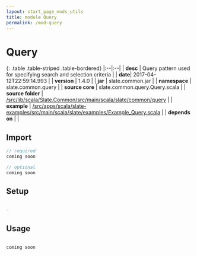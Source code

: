 ```yaml
---
layout: start_page_mods_utils
title: module Query
permalink: /mod-query
---
```


# Query

{: .table .table-striped .table-bordered}
|:--|:--|
| **desc** | Query pattern used for specifying search and selection criteria | 
| **date**| 2017-04-12T22:59:14.993 |
| **version** | 1.4.0  |
| **jar** | slate.common.jar  |
| **namespace** | slate.common.query  |
| **source core** | slate.common.query.Query.scala  |
| **source folder** | [/src/lib/scala/Slate.Common/src/main/scala/slate/common/query](https://github.com/code-helix/slatekit/tree/master/src/lib/scala/Slate.Common/src/main/scala/slate/common/query)  |
| **example** | [/src/apps/scala/slate-examples/src/main/scala/slate/examples/Example_Query.scala](https://github.com/code-helix/slatekit/tree/master/src/apps/scala/slate-examples/src/main/scala/slate/examples/Example_Query.scala) |
| **depends on** |   |

## Import
```scala 
// required 
coming soon

// optional 
coming soon

```

## Setup
```scala

-

```

## Usage
```scala

coming soon

```

